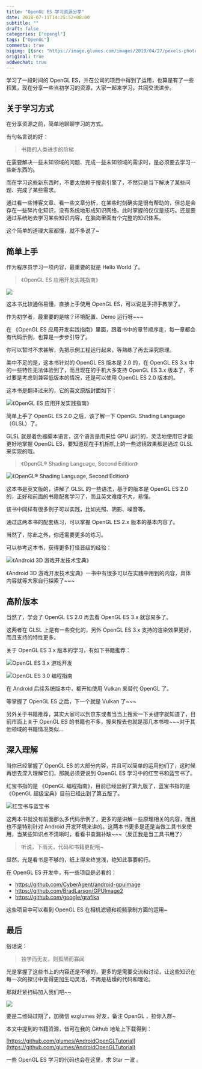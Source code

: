 ```yaml
---
title: "OpenGL ES 学习资源分享"
date: 2018-07-11T14:25:52+08:00
subtitle: ""
draft: false
categories: ["opengl"]
tags: ["OpenGL"]
comments: true
bigimg: [{src: "https://image.glumes.com/images/2019/04/27/pexels-photo-333528.jpg", desc: "Share"}]
original: true
addwechat: true
---
```


学习了一段时间的 OpenGL ES，并在公司的项目中得到了运用，也算是有了一些积累，现在分享一些当初学习的资源，大家一起来学习，共同交流进步。

<!--more-->

## 关于学习方式

在分享资源之前，简单地聊聊学习的方式。

有句名言说的好：

> 书籍的人类进步的阶梯

在需要解决一些未知领域的问题、完成一些未知领域的需求时，是必须要去学习一些新东西的。

而在学习这些新东西时，不要太依赖于搜索引擎了，不然只是当下解决了某些问题、完成了某些需求。

通过看一些博客文章、看一些文章分析，在某些时刻确实是很有帮助的，但总是会存在一些碎片化知识，没有系统地形成知识网络，此时掌握的仅仅是技巧。还是要通过系统地去学习某些知识内容，在脑海里面有个完整的知识体系。

这个简单的道理大家都懂，就不多说了~


## 简单上手

作为程序员学习一项内容，最重要的就是 Hello World 了。

> 《OpenGL ES 应用开发实践指南》

![](https://image.glumes.com/images/2019/04/27/opengles2.png)

这本书比较通俗易懂，直接上手使用 OpenGL ES，可以说是手把手教学了。

作为初学者，最重要的是啥？环境配置、Demo 运行呀~~~

在 《OpenGL ES 应用开发实践指南》里面，跟着书中的章节顺序走，每一章都会有代码示例，也算是一步步引导了。

你可以暂时不求甚解，先把示例工程运行起来，等熟练了再去深究原理。

美中不足的是，这本书针对的 OpenGL ES 版本是 2.0 的，在 OpenGL ES 3.x 中的一些特性无法体验到了，而且现在的手机大多支持 OpenGL ES 3.x 版本了，不过要是考虑到兼容低版本的情况，还是可以使用 OpenGL ES 2.0 版本的。

这本书是翻译过来的，它的英文原版封面如下：

![《OpenGL ES 应用开发实践指南》](https://image.glumes.com/images/2019/04/27/opengles2_eng.png)

简单上手了 OpenGL ES 2.0 之后，该了解一下 OpenGL Shading Language （GLSL）了。

GLSL 就是着色器脚本语言，这个语言是用来给 GPU 运行的，灵活地使用它才能更好地掌握 OpenGL ES，要知道现在手机相机上的一些滤镜效果都是通过 GLSL 来实现的哦。

>《OpenGL® Shading Language, Second Edition》

![《OpenGL® Shading Language, Second Edition》](https://image.glumes.com/images/2019/04/27/glsl2.jpg)

这本书是英文版的，讲解了 GLSL 的一些语法，基于的版本是 OpenGL ES 2.0 的，正好和前面的书籍配套学习了，而且英文难度不大，易懂。

该书中同样有很多例子可以实践，比如光照、阴影、噪音等。

通过这两本书的配套练习，可以掌握 OpenGL ES 2.x 版本的基本内容了。

当然了，除此之外，你还需要更多的练习。

可以参考这本书，获得更多打怪晋级的经验：

![《Android 3D 游戏开发技术宝典》](https://image.glumes.com/images/2019/04/27/opengles_practice.png)

《Android 3D 游戏开发技术宝典》一书中有很多可以在实践中用到的内容，具体内容就等大家自行探索了~~~

## 高阶版本

当然了，学会了 OpenGL ES 2.0 再去看 OpenGL ES 3.x 就容易多了。

这两者在 GLSL 上是有一些变化的，另外 OpenGL ES 3.x 支持的渲染效果更好，而且支持的特性更多。

关于 OpenGL ES 3.x 版本的学习，有如下书籍推荐：

![OpenGL ES 3.x 游戏开发](https://image.glumes.com/images/2019/04/27/opengles3.png)

![OpenGL ES 3.0 编程指南](https://image.glumes.com/images/2019/04/27/opengles33.png)

在 Android 后续系统版本中，都开始使用 Vulkan 来替代 OpenGL 了。

等掌握了 OpenGL ES 之后，下一个就是 Vulkan 了~~~

另外关于书籍推荐，其实大家可以到京东或者当当上搜索一下关键字就知道了，目前市面上关于 OpenGL ES 的书籍也不多，搜来搜去也就是那几本书啦~~~对于其他领域的书籍情况类似...


## 深入理解

当你已经掌握了 OpenGL ES 的大部分内容，并且可以简单的运用他们了，这时候再想去深入理解它们，那就必须要说到 OpenGL ES 学习中的红宝书和蓝宝书了。

红宝书指的是 《OpenGL 编程指南》，目前已经出到了第九版了，蓝宝书指的是《OpenGL 超级宝典》目前已经出到了第五版了。

![红宝书与蓝宝书](https://image.glumes.com/images/2019/04/27/WechatIMG325.jpg)

这两本书就没有前面那么多代码示例了，更多的是讲解一些原理相关的内容，而且也不是特别针对 Android 开发环境来讲的。这两本书更多是还是当做工具书来使用，当某些知识点不清晰时，看看书查漏补缺~~~（反正我是当工具书用了）

> 听说，下雨天，代码和书籍更配哦~

显然，光是看书是不够的，纸上得来终觉浅，绝知此事要躬行。

在 OpenGL ES 开发中，有一些项目是必看的：

*	https://github.com/CyberAgent/android-gpuimage
*	https://github.com/BradLarson/GPUImage2
*	https://github.com/google/grafika

这些项目中可以看到 OpenGL ES 在相机滤镜和视频录制方面的运用~

## 最后

俗话说：

> 独学而无友，则孤陋而寡闻

光是掌握了这些书上的内容还是不够的，更多的是需要交流和讨论，让这些知识在每一次的探讨中变得更加生动灵活，不再是枯燥的代码和理论。

那就赶紧扫码加入我们吧~~

![](https://image.glumes.com/images/2019/04/27/WechatIMG326.jpg)

要是二维码过期了，加微信 ezglumes 好友，备注 OpenGL ，拉你入群~

本文中提到的书籍资源，皆可在我的 Github 地址上下载得到：

[https://github.com/glumes/AndroidOpenGLTutorial](https://github.com/glumes/AndroidOpenGLTutorial)

一些 OpenGL ES 学习的代码也会在这里，求 Star 一波 。